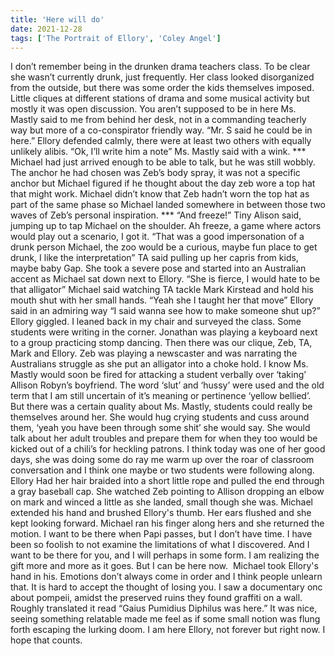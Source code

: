 ```yaml
---
title: 'Here will do'
date: 2021-12-28
tags: ['The Portrait of Ellory', 'Coley Angel']
---
```


I don’t remember being in the drunken drama teachers class. To be clear she wasn’t currently drunk, just frequently. Her class looked disorganized from the outside, but there was some order the kids themselves imposed. Little cliques at different stations of drama and some musical activity but mostly it was open discussion. You aren’t supposed to be in here Ms. Mastly said to me from behind her desk, not in a commanding teacherly way but more of a co-conspirator friendly way. “Mr. S said he could be in here.” Ellory defended calmly, there were at least two others with equally unlikely alibis. “Ok, I’ll write him a note” Ms. Mastly said with a wink. *** Michael had just arrived enough to be able to talk, but he was still wobbly. The anchor he had chosen was Zeb’s body spray, it was not a specific anchor but Michael figured if he thought about the day zeb wore a top hat that might work. Michael didn’t know that Zeb hadn’t worn the top hat as part of the same phase so Michael landed somewhere in between those two waves of Zeb’s personal inspiration. *** “And freeze!” Tiny Alison said, jumping up to tap Michael on the shoulder. Ah freeze, a game where actors would play out a scenario, I got it. “That was a good impersonation of a drunk person Michael, the zoo would be a curious, maybe fun place to get drunk, I like the interpretation” TA said pulling up her capris from kids, maybe baby Gap. She took a severe pose and started into an Australian accent as Michael sat down next to Ellory. “She is fierce, I would hate to be that alligator” Michael said watching TA tackle Mark Kirstead and hold his mouth shut with her small hands. “Yeah she I taught her that move” Ellory said in an admiring way “I said wanna see how to make someone shut up?” Ellory giggled. I leaned back in my chair and surveyed the class. Some students were writing in the corner. Jonathan was playing a keyboard next to a group practicing stomp dancing. Then there was our clique, Zeb, TA, Mark and Ellory. Zeb was playing a newscaster and was narrating the Australians struggle as she put an alligator into a choke hold. I know Ms. Mastly would soon be fired for attacking a student verbally over ‘taking’ Allison Robyn’s boyfriend. The word ‘slut’ and ‘hussy’ were used and the old term that I am still uncertain of it’s meaning or pertinence ‘yellow bellied’. But there was a certain quality about Ms. Mastly, students could really be themselves around her. She would hug crying students and cuss around them, ‘yeah you have been through some shit’ she would say. She would talk about her adult troubles and prepare them for when they too would be kicked out of a chili’s for heckling patrons. I think today was one of her good days, she was doing some do ray me warm up over the roar of classroom conversation and I think one maybe or two students were following along. Ellory Had her hair braided into a short little rope and pulled the end through a gray baseball cap. She watched Zeb pointing to Allison dropping an elbow on mark and winced a little as she landed, small though she was. Michael extended his hand and brushed Ellory's thumb. Her ears flushed and she kept looking forward. Michael ran his finger along hers and she returned the motion. I want to be there when Papi passes, but I don’t have time. I have been so foolish to not examine the limitations of what I discovered. And I want to be there for you, and I will perhaps in some form. I am realizing the gift more and more as it goes. But I can be here now.  Michael took Ellory's hand in his. Emotions don’t always come in order and I think people unlearn that. It is hard to accept the thought of losing you. I saw a documentary onc about pompeii, amidst the preserved ruins they found graffiti on a wall. Roughly translated it read “Gaius Pumidius Diphilus was here.” It was nice, seeing something relatable made me feel as if some small notion was flung forth escaping the lurking doom. I am here Ellory, not forever but right now. I hope that counts.
